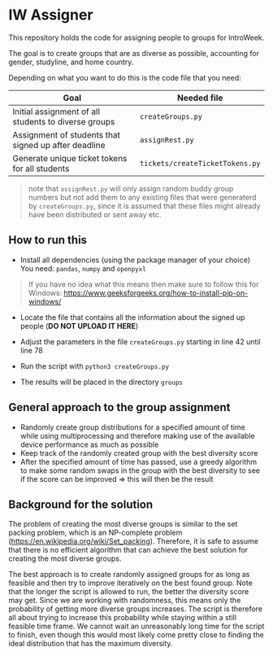 # IW Assigner

This repository holds the code for assigning people to groups for IntroWeek.

The goal is to create groups that are as diverse as possible, accounting for gender, studyline, and home country.

Depending on what you want to do this is the code file that you need:

| Goal | Needed file |
|---|---|
| Initial assignment of all students to diverse groups | `createGroups.py` |
| Assignment of students that signed up after deadline | `assignRest.py` |
| Generate unique ticket tokens for all students | `tickets/createTicketTokens.py` |

> note that `assignRest.py` will only assign random buddy group numbers but not add them to any existing files that were generaterd by `createGroups.py`, since it is assumed 
> that these files might already have been distributed or sent away etc.

## How to run this
- Install all dependencies (using the package manager of your choice)\
You need: `pandas`, `numpy` and `openpyxl`

> If you have no idea what this means then make sure to follow this for Windows: https://www.geeksforgeeks.org/how-to-install-pip-on-windows/

- Locate the file that contains all the information about the signed up people (**DO NOT UPLOAD IT HERE**)

- Adjust the parameters in the file `createGroups.py` starting in line 42 until line 78

- Run the script with `python3 createGroups.py`

- The results will be placed in the directory `groups`

## General approach to the group assignment
- Randomly create group distributions for a specified amount of time
while using multiprocessing and therefore making use of the available device performance as much as possible
- Keep track of the randomly created group with the best diversity score
- After the specified amount of time has passed, use a greedy algorithm to make some
random swaps in the group with the best diversity to see if the score can be improved => this will then be the result


## Background for the solution
The problem of creating the most diverse groups is similar to the set packing problem, which is an NP-complete problem (https://en.wikipedia.org/wiki/Set_packing). Therefore, it is safe to assume that there is no efficient algorithm that can achieve the best solution for creating the most diverse groups.

The best approach is to create randomly assigned groups for as long as feasible and then try to improve iteratively on the best found group. Note that the longer the script is allowed to run, the better the diversity score may get. Since we are working with randomness, this means only the probability of getting more diverse groups increases. The script is therefore all about trying to increase this probability while staying within a still feasible time frame. We cannot wait an unreasonably long time for the script to finish, even though this would most likely come pretty close to finding the ideal distribution that has the maximum diversity.


